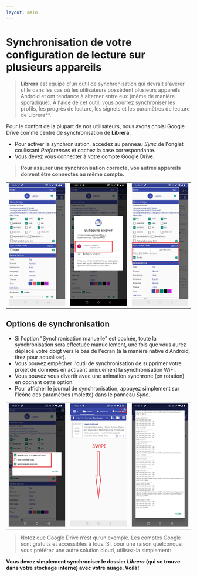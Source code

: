 ```yaml
---
layout: main
---
```


# Synchronisation de votre configuration de lecture sur plusieurs appareils


> **Librera** est équipé d'un outil de synchronisation qui devrait s'avérer utile dans les cas où les utilisateurs possèdent plusieurs appareils Android et ont tendance à alterner entre eux (même de manière sporadique). À l'aide de cet outil, vous pourrez synchroniser les profils, les progrès de lecture, les signets et les paramètres de lecture de Librera**.

Pour le confort de la plupart de nos utilisateurs, nous avons choisi Google Drive comme centre de synchronisation de **Librera**.

* Pour activer la synchronisation, accédez au panneau _Sync_ de l'onglet coulissant _Preferences_ et cochez la case correspondante.
* Vous devez vous connecter à votre compte Google Drive.
 
> **Pour assurer une synchronisation correcte, vos autres appareils doivent être connectés au même compte.**

||||
|-|-|-|
|![](1.jpg)|![](2.jpg)|![](3.jpg)|

## Options de synchronisation

* Si l'option &quot;Synchronisation manuelle&quot; est cochée, toute la synchronisation sera effectuée manuellement, une fois que vous aurez déplacé votre doigt vers le bas de l'écran (à la manière native d'Android, tirez pour actualiser).
* Vous pouvez empêcher l'outil de synchronisation de supprimer votre projet de données en activant uniquement la synchronisation WiFi.
* Vous pouvez vous divertir avec une animation synchrone (en rotation) en cochant cette option.
* Pour afficher le journal de synchronisation, appuyez simplement sur l'icône des paramètres (molette) dans le panneau _Sync_.

||||
|-|-|-|
|![](32.jpg)|![](41.jpg)|![](42.jpg)|

> Notez que Google Drive n’est qu’un exemple. Les comptes Google sont gratuits et accessibles à tous. Si, pour une raison quelconque, vous préférez une autre solution cloud, utilisez-la simplement:

**Vous devez simplement synchroniser le dossier _Librera_ (qui se trouve dans votre stockage interne) avec votre nuage. Voilà!**
